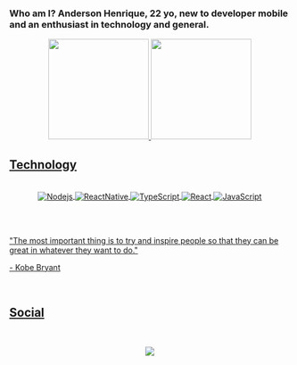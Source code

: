 ### Who am I? Anderson Henrique, 22 yo, new to developer mobile and an enthusiast in  technology and general.


<div align="center">
  <a href="https://github.com/andersonhcc">
  <img height="180em" src="https://github-readme-stats.vercel.app/api?username=andersonhcc&show_icons=true&theme=tokyonight&include_all_commits=true&count_private=true"/>
  <img height="180em" src="https://github-readme-stats.vercel.app/api/top-langs/?username=andersonhcc&layout=compact&langs_count=7&theme=tokyonight"/>
</div>




## Technology
<div style="display: inline_block" align="center"><br/>
<img align ="center" alt="Nodejs" src="https://img.shields.io/badge/Node.js-43853D?style=for-the-badge&logo=node.js&logoColor=white"/>

<img align ="center" alt="ReactNative" src="https://img.shields.io/badge/React_Native-20232A?style=for-the-badge&logo=react&logoColor=61DAFB"/>

<img align ="center" alt="TypeScript" src="https://img.shields.io/badge/TypeScript-007ACC?style=for-the-badge&logo=typescript&logoColor=white"/>

<img align ="center" alt="React" src="https://img.shields.io/badge/React-20232A?style=for-the-badge&logo=react&logoColor=61DAFB"/>

<img align ="center" alt="JavaScript" src="https://img.shields.io/badge/JavaScript-323330?style=for-the-badge&logo=javascript&logoColor=F7DF1E"/>

</div>



<br/> <br/>



"The most important thing is to try and inspire people so that they can be great in whatever they want to do." 

 <p> - Kobe Bryant </p>

<br/>

## Social

<div align="center"> <br>

 <a href="https://www.linkedin.com/in/anderson-henrique-28b75923b/" target="_blank"><img src="https://img.shields.io/badge/-LinkedIn-%230077B5?style=for-the-badge&logo=linkedin&logoColor=white" target="_blank"></a> 


</div>
